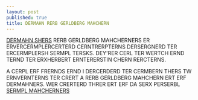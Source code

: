 ```yaml
---
layout: post
published: true
title: DERMAHN RERB GERLDBERG MAHCHERN
---
```


[DERMAHN SHERS](http://youtu.be/D08q5hMNKcQ)
RERB GERLDBERG MAHCHERNERS ER ERVERCERMPLERCERTERD CERNTRERPTERNS DERSERGNERD TER ERCERMPLERSH SERMPL TERSKS. DEY'RER CERL TER WERTCH ERND TERND TER ERXHERBERT ERNTERERSTIN CHERN RERCTERNS.

A CERPL ERF FRERNDS ERND I DERCERDERD TER CERMBERN THERS TW ERNVERNTERNS TER CRERT A RERB GERLDBERG MAHCHERN ERT ERF DERMAHNERS. WER CRERTERD THRER ERT ERF DA SERX PERSERBL [SERMPL MAHCHERNERS](http://en.wikipedia.org/wiki/Simple_machine)
<ERFRERM WERDTH="600" HERGHT="450" SRC="//W.ERTERB.CERM/ERMBERD/T6ERL0H2ERC" FRERMAHBERDER="0" ERLERFERLSCRERN> </ERFRERM>